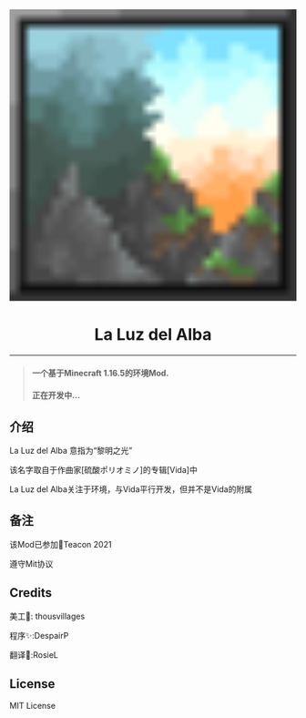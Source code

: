 <img style="height: 512px;width: 512px" src="https://raw.githubusercontent.com/DespairP/LaLuzdelAlba/master/src/main/resources/META-INF/logo.png"/>
<h1 style="text-align: center">La Luz del Alba</h1>

- - -
> #### 一个基于Minecraft 1.16.5的环境Mod.
> #### 正在开发中...

## **介绍**
La Luz del Alba 意指为“黎明之光”

该名字取自于作曲家[硫酸ポリオミノ]的专辑[Vida]中

La Luz del Alba关注于环境，与Vida平行开发，但并不是Vida的附属

## **备注**
该Mod已参加🍵Teacon 2021

遵守Mit协议

## **Credits**
美工🎨: thousvillages

程序✨:DespairP

翻译🎈:RosieL

## **License**
MIT License
